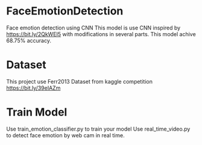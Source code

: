 # FaceEmotionDetection
Face emotion detection using CNN
This model is use CNN inspired by https://bit.ly/2QkWEI5 with modifications in several parts.
This model achive 68.75% accuracy.

# Dataset
This project use Ferr2013 Dataset from kaggle competition https://bit.ly/39eIAZm

# Train Model
Use train_emotion_classifier.py to train your model
Use real_time_video.py to detect face emotion by web cam in real time.
